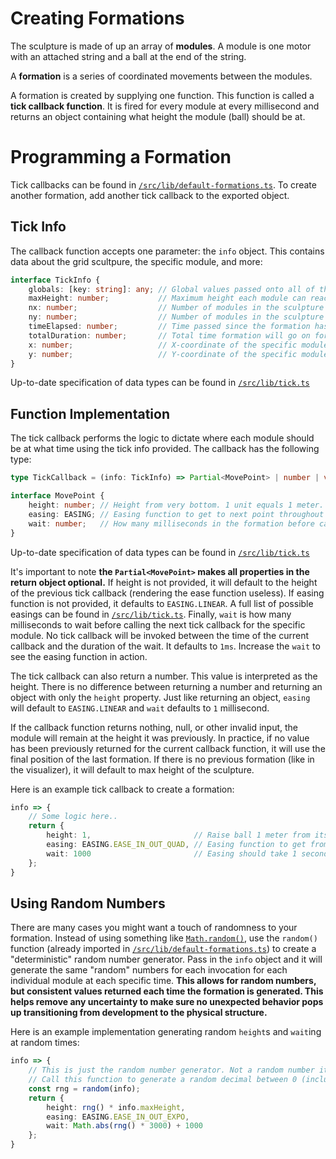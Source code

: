 # Creating Formations

The sculpture is made of up an array of **modules**. A module is one motor with an attached string and a ball at the end of the string.

A **formation** is a series of coordinated movements between the modules.

A formation is created by supplying one function. This function is called a **tick callback function**. It is fired for every module at every millisecond and returns an object containing what height the module (ball) should be at.

# Programming a Formation

Tick callbacks can be found in [`/src/lib/default-formations.ts`](https://github.com/michaelgira23/micds-kinetic-sculpture/blob/master/src/lib/default-formations.ts). To create another formation, add another tick callback to the exported object.

## Tick Info

The callback function accepts one parameter: the `info` object. This contains data about the grid scultpure, the specific module, and more:

```typescript
interface TickInfo {
	globals: [key: string]: any; // Global values passed onto all of the functions. This is an empty object by default unless you specifically provide values while invoking the formation.
	maxHeight: number;           // Maximum height each module can reach
	nx: number;                  // Number of modules in the sculpture grid in the x direction
	ny: number;                  // Number of modules in the sculpture grid in the y direction
	timeElapsed: number;         // Time passed since the formation has started
	totalDuration: number;       // Total time formation will go on for
	x: number;                   // X-coordinate of the specific module this callback function is invoked for
	y: number;                   // Y-coordinate of the specific module this callback function is invoked for
}
```
Up-to-date specification of data types can be found in [`/src/lib/tick.ts`](https://github.com/michaelgira23/micds-kinetic-sculpture/blob/master/src/lib/tick.ts)

## Function Implementation

The tick callback performs the logic to dictate where each module should be at what time using the tick info provided. The callback has the following type:

```typescript
type TickCallback = (info: TickInfo) => Partial<MovePoint> | number | void;

interface MovePoint {
	height: number; // Height from very bottom. 1 unit equals 1 meter.
	easing: EASING; // Easing function to get to next point throughout the provided `wait` duration.
	wait: number;   // How many milliseconds in the formation before calling the next callback tick function for this module
}
```

Up-to-date specification of data types can be found in [`/src/lib/tick.ts`](https://github.com/michaelgira23/micds-kinetic-sculpture/blob/master/src/lib/tick.ts)

It's important to note **the `Partial<MovePoint>` makes all properties in the return object optional.** If height is not provided, it will default to the height of the previous tick callback (rendering the ease function useless). If easing function is not provided, it defaults to `EASING.LINEAR`. A full list of possible easings can be found in [`/src/lib/tick.ts`](https://github.com/michaelgira23/micds-kinetic-sculpture/blob/master/src/lib/tick.ts). Finally, `wait` is how many milliseconds to wait before calling the next tick callback for the specific module. No tick callback will be invoked between the time of the current callback and the duration of the wait. It defaults to `1ms`. Increase the `wait` to see the easing function in action.

The tick callback can also return a number. This value is interpreted as the height. There is no difference between returning a number and returning an object with only the `height` property. Just like returning an object, `easing` will default to `EASING.LINEAR` and `wait` defaults to `1` millisecond.

If the callback function returns nothing, null, or other invalid input, the module will remain at the height it was previously. In practice, if no value has been previously returned for the current callback function, it will use the final position of the last formation. If there is no previous formation (like in the visualizer), it will default to max height of the sculpture.

Here is an example tick callback to create a formation:

```typescript
info => {
	// Some logic here..
	return {
		height: 1,                       // Raise ball 1 meter from its lowest point
		easing: EASING.EASE_IN_OUT_QUAD, // Easing function to get from current position to 1 meter
		wait: 1000                       // Easing should take 1 second to get to 1 meter off the ground. No other tick callback functions will be invoked for this module for the next 1000 milliseconds.
	};
}
```

## Using Random Numbers

There are many cases you might want a touch of randomness to your formation. Instead of using something like [`Math.random()`](https://developer.mozilla.org/en-US/docs/Web/JavaScript/Reference/Global_Objects/Math/random), use the `random()` function (already imported in [`/src/lib/default-formations.ts`](https://github.com/michaelgira23/micds-kinetic-sculpture/blob/master/src/lib/default-formations.ts)) to create a "deterministic" random number generator. Pass in the `info` object and it will generate the same "random" numbers for each invocation for each individual module at each specific time. **This allows for random numbers, but consistent values returned each time the formation is generated. This helps remove any uncertainty to make sure no unexpected behavior pops up transitioning from development to the physical structure.**

Here is an example implementation generating random `height`s and `wait`ing at random times:

```typescript
info => {
	// This is just the random number generator. Not a random number itself!
	// Call this function to generate a random decimal between 0 (inclusive) and 1 (exclusive)
	const rng = random(info);
	return {
		height: rng() * info.maxHeight,
		easing: EASING.EASE_IN_OUT_EXPO,
		wait: Math.abs(rng() * 3000) + 1000
	};
}
```
